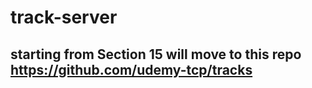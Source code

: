 # track-server
## starting from Section 15 will move to this repo https://github.com/udemy-tcp/tracks
